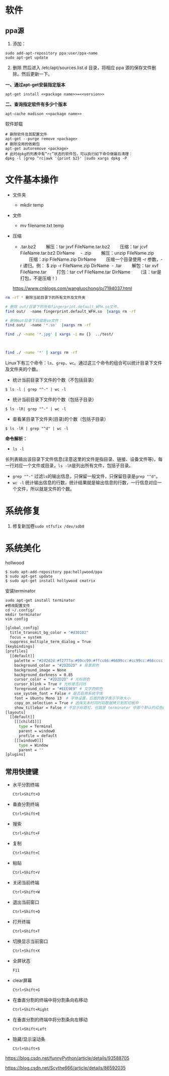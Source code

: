 # 软件
## ppa源
1. 添加：
```language
sudo add-apt-repository ppa:user/ppa-name
sudo apt-get update
```
2. 删除
然后进入 /etc/apt/sources.list.d 目录，将相应 ppa 源的保存文件删除。然后更新一下。

**一、通过apt-get安装指定版本**

```
apt-get install <<package name>>=<<version>>
```

**二、查询指定软件有多少个版本**

```
apt-cache madison <<package name>>
```

软件卸载

```
# 删除软件及其配置文件
apt-get --purge remove <package>
# 删除没用的依赖包
apt-get autoremove <package>
# 此时dpkg的列表中有“rc”状态的软件包，可以执行如下命令做最后清理：
dpkg -l |grep ^rc|awk '{print $2}' |sudo xargs dpkg -P
```





# 文件基本操作

+ 文件夹
    - mkdir temp
+ 文件
    - mv filename.txt temp 
+ 压缩
    - .tar.bz2 
　　解压：tar jxvf FileName.tar.bz2
　　压缩：tar jcvf FileName.tar.bz2 DirName 
　- .zip 
　　解压：unzip FileName.zip 
　　压缩：zip FileName.zip DirName 
　　压缩一个目录使用 -r 参数，-r 递归。例： $ zip -r FileName.zip DirName 
    ​    - .tar 
　　解包：tar xvf FileName.tar 
　　打包：tar cvf FileName.tar DirName 
　　（注：tar是打包，不是压缩！） 

  https://www.cnblogs.com/wangluochong/p/7194037.html



```bash
rm -rf * 删除当前目录下的所有文件及文件夹

# 删除 out/目录下的所有fingerprint.default_WFH.so文件。
find out/  -name fingerprint.default_WFH.so  |xargs rm -rf 

# 删掉out目录下后缀是so文件：    
find out/  -name '*.so'  |xargs rm -rf 

find ./ -name '*.jpg' | xargs -i mv {}  ../test/

 

find ./ -name '*' | xargs rm -rf


```





Linux下有三个命令：`ls`、`grep`、`wc`。通过这三个命令的组合可以统计目录下文件及文件夹的个数。

- 统计当前目录下文件的个数（不包括目录）

```
$ ls -l | grep "^-" | wc -l
```

- 统计当前目录下文件的个数（包括子目录）

```
$ ls -lR| grep "^-" | wc -l
```

- 查看某目录下文件夹(目录)的个数（包括子目录）

```
$ ls -lR | grep "^d" | wc -l
```

**命令解析：**

- `ls -l`

长列表输出该目录下文件信息(注意这里的文件是指目录、链接、设备文件等)，每一行对应一个文件或目录，`ls -lR`是列出所有文件，包括子目录。

- `grep "^-"`
  过滤`ls`的输出信息，只保留一般文件，只保留目录是`grep "^d"`。
- `wc -l`
  统计输出信息的行数，统计结果就是输出信息的行数，一行信息对应一个文件，所以就是文件的个数。

# 系统修复
1. 修复新加卷```sudo ntfsfix /dev/sdb8 ```






# 系统美化
hollwood
```language
$ sudo apt-add-repository ppa:hollywood/ppa
$ sudo apt-get update
$ sudo apt-get install hollywood cmatrix
```



安装terminator

```
sudo apt-get install terminator
#修改配置文件
cd ~/.config/
mkdir terminator
vim config
```

```bash
[global_config]
  title_transmit_bg_color = "#d30102"
  focus = system
  suppress_multiple_term_dialog = True
[keybindings]
[profiles]
  [[default]]
    palette = "#2d2d2d:#f2777a:#99cc99:#ffcc66:#6699cc:#cc99cc:#66cccc:#d3d0c8:#747369:#f2777a:#99cc99:#ffcc66:#6699cc:#cc99cc:#66cccc:#f2f0ec"
    background_color = "#2D2D2D" # 背景颜色
    background_image = None   
    background_darkness = 0.85 
    cursor_color = "#2D2D2D" # 光标颜色
    cursor_blink = True # 光标是否闪烁
    foreground_color = "#EEE9E9" # 文字的颜色
    use_system_font = False # 是否启用系统字体
    font = Ubuntu Mono 13  # 字体设置，后面的数字表示字体大小
    copy_on_selection = True # 选择文本时同时将数据拷贝到剪切板中
    show_titlebar = False # 不显示标题栏，也就是 terminator 中那个默认的红色的标题栏
[layouts]
  [[default]]
    [[[child1]]]
      type = Terminal
      parent = window0
      profile = default
    [[[window0]]]
      type = Window
      parent = ""
[plugins]
```

## 常用快捷键

- 水平分割终端

  ```
  Ctrl+Shift+O
  ```

- 垂直分割终端

  ```
  Ctrl+Shift+E
  ```

- 搜索

  ```
  Ctrl+Shift+F
  ```

- 复制

  ```
  Ctrl+Shift+C
  ```

- 粘贴

  ```
  Ctrl+Shift+V
  ```

- 关闭当前终端

  ```
  Ctrl+Shift+W
  ```

- 退出当前窗口

  ```
  Ctrl+Shift+Q
  ```

- 打开终端

  ```
  Ctrl+Shift+T
  ```

- 切换显示当前窗口

  ```
  Ctrl+Shift+X
  ```

- 全屏状态

  ```
  F11
  ```

- clear屏幕

  ```
  Ctrl+Shift+G
  ```

- 在垂直分割的终端中将分割条向右移动

  ```
  Ctrl+Shift+Right
  ```

- 在垂直分割的终端中将分割条向左移动

  ```
  Ctrl+Shift+Left
  ```

- 隐藏/显示滚动条

  ```
  Ctrl+Shift+S
  ```





<https://blog.csdn.net/funnyPython/article/details/93588705>

<https://blog.csdn.net/Scythe666/article/details/86592035>